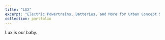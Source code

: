 ```yaml
---
title: "LUX"
excerpt: "Electric Powertrains, Batteries, and More for Urban Concept Supermileage Vehicle<br/><img src='/images/500x300.png'>"
collection: portfolio
---
```


Lux is our baby.

